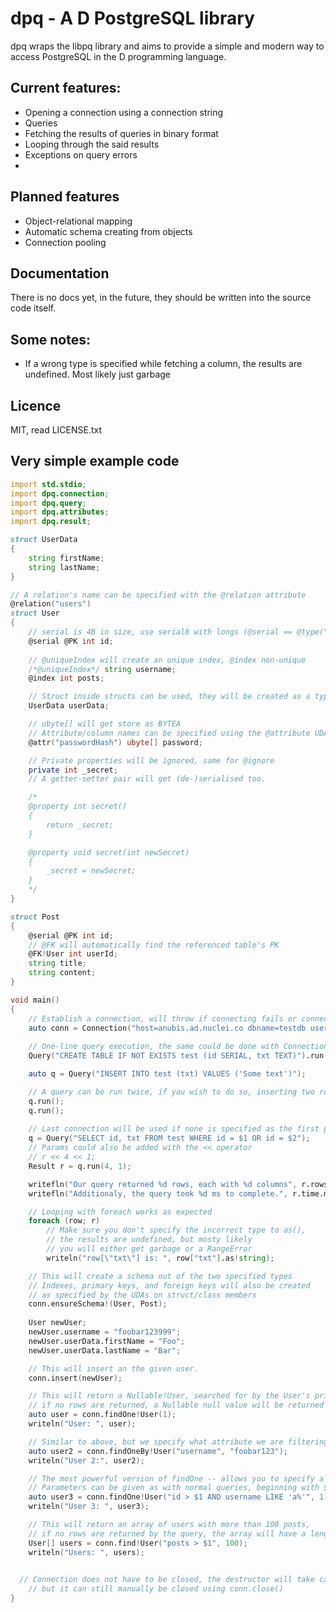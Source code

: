 # dpq - A D PostgreSQL library

dpq wraps the libpq library and aims to provide a simple and modern way to access PostgreSQL in the D programming language.

## Current features:
 - Opening a connection using a connection string
 - Queries
 - Fetching the results of queries in binary format
 - Looping through the said results
 - Exceptions on query errors
 - 
  
 ## Planned features
 - Object-relational mapping
 - Automatic schema creating from objects
 - Connection pooling
 
 ## Documentation
There is no docs yet, in the future, they should be written into the source code itself.
 
## Some notes:
 - If a wrong type is specified while fetching a column, the results are undefined. Most likely just garbage

## Licence
MIT, read LICENSE.txt

## Very simple example code

```d
import std.stdio;
import dpq.connection;
import dpq.query;
import dpq.attributes;
import dpq.result;

struct UserData
{
	string firstName;
	string lastName;
}

// A relation's name can be specified with the @relation attribute
@relation("users")
struct User
{
	// serial is 4B in size, use serial8 with longs (@serial == @type("SERIAL"))
	@serial @PK int id;
	
	// @uniqueIndex will create an unique index, @index non-unique
	/*@uniqueIndex*/ string username;
	@index int posts;

	// Struct inside structs can be used, they will be created as a type
	UserData userData;

	// ubyte[] will get store as BYTEA
	// Attribute/column names can be specified using the @attribute UDA (@attr is an alias for it)
	@attr("passwordHash") ubyte[] password;

	// Private properties will be ignored, same for @ignore
	private int _secret;
	// A getter-setter pair will get (de-)serialised too.

	/*
	@property int secret()
	{
		return _secret;
	}

	@property void secret(int newSecret)
	{
		_secret = newSecret;
	}
	*/
}

struct Post
{
	@serial @PK int id;
	// @FK will automatically find the referenced table's PK
	@FK!User int userId;
	string title;
	string content;
}

void main()
{
	// Establish a connection, will throw if connecting fails or connection string cannot be parsed
	auto conn = Connection("host=anubis.ad.nuclei.co dbname=testdb user=testuser password='VerySecureTestPassword'");
	
	// One-line query execution, the same could be done with Connection.exec(string command)
	Query("CREATE TABLE IF NOT EXISTS test (id SERIAL, txt TEXT)").run();

	auto q = Query("INSERT INTO test (txt) VALUES ('Some text')");

	// A query can be run twice, if you wish to do so, inserting two rows in this case
	q.run();
	q.run();
	
	// Last connection will be used if none is specified as the first param to Query()
	q = Query("SELECT id, txt FROM test WHERE id = $1 OR id = $2");
	// Params could also be added with the << operator
	// r << 4 << 1;
	Result r = q.run(4, 1);

	writefln("Our query returned %d rows, each with %d columns", r.rows, r.columns);
	writefln("Additionaly, the query took %d ms to complete.", r.time.msecs);

	// Looping with foreach works as expected
	foreach (row; r)
		// Make sure you don't specify the incorrect type to as(),
		// the results are undefined, but mosty likely
		// you will either get garbage or a RangeError
		writeln("row[\"txt\"] is: ", row["txt"].as!string);

	// This will create a schema out of the two specified types
	// Indexes, primary keys, and foreign keys will also be created
	// as specified by the UDAs on struct/class members
	conn.ensureSchema!(User, Post);
	
	User newUser;
	newUser.username = "foobar123999";
	newUser.userData.firstName = "Foo";
	newUser.userData.lastName = "Bar";

	// This will insert an the given user.
	conn.insert(newUser);

	// This will return a Nullable!User, searched for by the User's primary key
	// if no rows are returned, a Nullable null value will be returned
	auto user = conn.findOne!User(1);
	writeln("User: ", user);

	// Similar to above, but we specify what attribute we are filtering by
	auto user2 = conn.findOneBy!User("username", "foobar123");
	writeln("User 2:", user2);

	// The most powerful version of findOne -- allows you to specify a custom filter
	// Parameters can be given as with normal queries, beginning with $1.
	auto user3 = conn.findOne!User("id > $1 AND username LIKE 'a%'", 1);
	writeln("User 3: ", user3);

	// This will return an array of users with more than 100 posts,
	// if no rows are returned by the query, the array will have a length of 0
	User[] users = conn.find!User("posts > $1", 100);
	writeln("Users: ", users);
	

  // Connection does not have to be closed, the destructor will take care of that,
	// but it can still manually be closed using conn.close()
}

```
